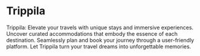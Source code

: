 # Trippila

Trippila: Elevate your travels with unique stays and immersive experiences. 
Uncover curated accommodations that embody the essence of each destination. 
Seamlessly plan and book your journey through a user-friendly platform. 
Let Trippila turn your travel dreams into unforgettable memories.
